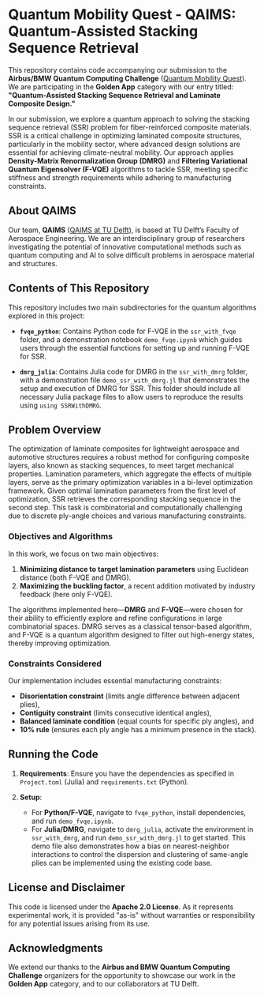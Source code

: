 # Quantum Mobility Quest - QAIMS: Quantum-Assisted Stacking Sequence Retrieval

This repository contains code accompanying our submission to the **Airbus/BMW Quantum Computing Challenge** ([Quantum Mobility Quest](https://qcc.thequantuminsider.com/)). We are participating in the **Golden App** category with our entry titled: **"Quantum-Assisted Stacking Sequence Retrieval and Laminate Composite Design."**

In our submission, we explore a quantum approach to solving the stacking sequence retrieval (SSR) problem for fiber-reinforced composite materials. SSR is a critical challenge in optimizing laminated composite structures, particularly in the mobility sector, where advanced design solutions are essential for achieving climate-neutral mobility. Our approach applies **Density-Matrix Renormalization Group (DMRG)** and **Filtering Variational Quantum Eigensolver (F-VQE)** algorithms to tackle SSR, meeting specific stiffness and strength requirements while adhering to manufacturing constraints.

## About QAIMS

Our team, **QAIMS** ([QAIMS at TU Delft](https://www.tudelft.nl/lr/qaims)), is based at TU Delft’s Faculty of Aerospace Engineering. We are an interdisciplinary group of researchers investigating the potential of innovative computational methods such as quantum computing and AI to solve
difficult problems in aerospace material and structures.

## Contents of This Repository

This repository includes two main subdirectories for the quantum algorithms explored in this project:

- **`fvqe_python`**: Contains Python code for F-VQE in the `ssr_with_fvqe` folder, and a demonstration notebook `demo_fvqe.ipynb` which guides users through the essential functions for setting up and running F-VQE for SSR.

- **`dmrg_julia`**: Contains Julia code for DMRG in the `ssr_with_dmrg` folder, with a demonstration file `demo_ssr_with_dmrg.jl` that demonstrates the setup and execution of DMRG for SSR. This folder should include all necessary Julia package files to allow users to reproduce the results using `using SSRWithDMRG`.

## Problem Overview

The optimization of laminate composites for lightweight aerospace and automotive structures requires a robust method for configuring composite layers, also known as stacking sequences, to meet target mechanical properties. Lamination parameters, which aggregate the effects of multiple layers, serve as the primary optimization variables in a bi-level optimization framework. Given optimal lamination parameters from the first level of optimization, SSR retrieves the corresponding stacking sequence in the second step. This task is combinatorial and computationally challenging due to discrete ply-angle choices and various manufacturing constraints.

### Objectives and Algorithms

In this work, we focus on two main objectives:
1. **Minimizing distance to target lamination parameters** using Euclidean distance (both F-VQE and DMRG).
2. **Maximizing the buckling factor**, a recent addition motivated by industry feedback (here only F-VQE).

The algorithms implemented here—**DMRG** and **F-VQE**—were chosen for their ability to efficiently explore and refine configurations in large combinatorial spaces. DMRG serves as a classical tensor-based algorithm, and F-VQE is a quantum algorithm designed to filter out high-energy states, thereby improving optimization.

### Constraints Considered

Our implementation includes essential manufacturing constraints:
- **Disorientation constraint** (limits angle difference between adjacent plies),
- **Contiguity constraint** (limits consecutive identical angles),
- **Balanced laminate condition** (equal counts for specific ply angles), and
- **10% rule** (ensures each ply angle has a minimum presence in the stack).

## Running the Code

1. **Requirements**: Ensure you have the dependencies as specified in `Project.toml` (Julia) and `requirements.txt` (Python).

2. **Setup**:
   - For **Python/F-VQE**, navigate to `fvqe_python`, install dependencies, and run `demo_fvqe.ipynb`.
   - For **Julia/DMRG**, navigate to `dmrg_julia`, activate the environment in `ssr_with_dmrg`, and run `demo_ssr_with_dmrg.jl` to get started. This demo file also demonstrates how a bias on nearest-neighbor interactions to
   control the dispersion and clustering of same-angle plies can be implemented
   using the existing code base.

## License and Disclaimer

This code is licensed under the **Apache 2.0 License**. As it represents experimental work, it is provided "as-is" without warranties or responsibility for any potential issues arising from its use.

## Acknowledgments

We extend our thanks to the **Airbus and BMW Quantum Computing Challenge** organizers for the opportunity to showcase our work in the **Golden App** category, and to our collaborators at TU Delft.